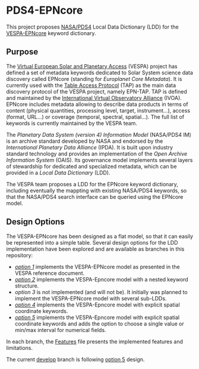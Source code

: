 # PDS4-EPNcore

This project proposes [NASA/PDS4](https://pds.jpl.nasa.gov/datastandards/about/) Local Data Dictionary (LDD) for the [VESPA-EPNcore](https://voparis-wiki.obspm.fr/display/VES/EPN-TAP+v2+parameter+description) keyword dictionary. 

## Purpose
The [Virtual European Solar and Planetary Access](https://europlanet-vespa.eu) (VESPA) project has defined a set of metadata keywords dedicated to Solar System science data discovery called EPNcore (standing for _Europlanet Core Metadata_). It is currently used with the [Table Access Protocol](http://www.ivoa.net/documents/TAP/) (TAP) as the main data discovery protocol of the VESPA project, namely EPN-TAP. TAP is defined and maintained by the [International Virtual Observatory Alliance](http://ivoa.net) (IVOA). EPNcore includes metadata allowing to describe data products in terms of content (physical quantities, processing level, target, instrument...), access (format, URL...) or coverage (temporal, spectral, spatial...). The full list of keywords is currently maintained by the VESPA team. 

The _Planetary Data System (version 4) Information Model_ (NASA/PDS4 IM) is an archive standard developed by NASA and endorsed by the _International Planetary Data Alliance_ (IPDA). It is built upon industry standard technology and provides an implementation of the _Open Archive Information System_ (OAIS). Its governance model implements several layers of stewardship for dedicated and specialized metadata, which can be provided in a _Local Data Dictionary_ (LDD). 

The VESPA team proposes a LDD for the EPNcore keyword dictionary, including eventually the mappting with existing NASA/PDS4 keywords, so that the NASA/PDS4 search interface can be queried using the EPNcore model. 

## Design Options
The VESPA-EPNcore has been designed as a flat model, so that it can easily be represented into a simple table. Several design options for the LDD implementation have been explored and are available as branches in this repository:
* _[option 1](/epn-vespa/PDS4-EPNcore/tree/option1)_ implements the VESPA-EPNcore model as presented in the VESPA reference document. 
* _[option 2](/epn-vespa/PDS4-EPNcore/tree/option2)_ implements the VESPA-Epncore model with a nested keyword structure. 
* _option 3_ is not implemented (and will not be). It initially was planned to implement the VESPA-EPNcore model with several sub-LDDs.
* _[option 4](/epn-vespa/PDS4-EPNcore/tree/option4)_ implements the VESPA-Epncore model with explicit spatial coordinate keywords.
* _[option 5](/epn-vespa/PDS4-EPNcore/tree/option5)_ implements the VESPA-Epncore model with explicit spatial coordinate keywords and adds the option to choose a single value or min/max interval for numerical fields.

In each branch, the [Features](Features.md) file presents the implemented features and limitations. 

The current [develop](/epn-vespa/PDS4-EPNcore/tree/develop) branch is following [option 5](/epn-vespa/PDS4-EPNcore/tree/option5) design. 
